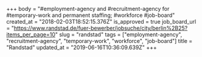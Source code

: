 +++
body = "#employment-agency and #recruitment-agency for #temporary-work and permanent staffing; #workforce #job-board"
created_at = "2018-02-03T18:52:15.376Z"
is_approved = true
job_board_url = "https://www.randstad.de/fuer-bewerber/jobsuche/city/berlin%2B25?items_per_page=10"
slug = "randstad"
tags = ["employment-agency", "recruitment-agency", "temporary-work", "workforce", "job-board"]
title = "Randstad"
updated_at = "2019-06-16T10:36:09.639Z"
+++
